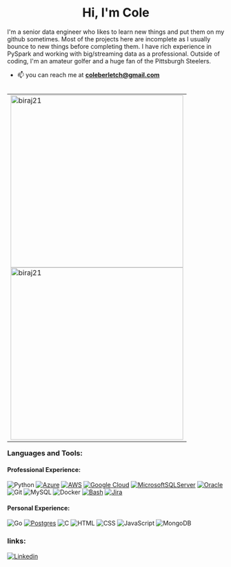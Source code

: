 <h1 align="center">Hi, I'm Cole</h1>

I'm a senior data engineer who likes to learn new things and put them on my github sometimes. Most of the projects here are incomplete as I usually bounce to new things before completing them. I have rich experience in PySpark and working with big/streaming data as a professional. Outside of coding, I'm an amateur golfer and a huge fan of the Pittsburgh Steelers.

- 📫 you can reach me at **coleberletch@gmail.com**

<table align="right">
    <tr><td>
        <img width="400px"
            src="https://github-readme-stats.vercel.app/api/top-langs?username=cberletch&show_icons=true&locale=en&layout=compact&hide_border=true&theme=dark&icon_color=5194f0&bg_color=0d1117"
            alt="biraj21" />
        <br />
        <img width="400px"
            src="https://github-readme-stats.vercel.app/api?username=cberletch&show_icons=true&locale=en&layout=compact&hide_border=true&theme=dark&icon_color=5194f0&bg_color=0d1117"
            alt="biraj21" />
    </td></tr>
</table>

<h3>Languages and Tools:</h3>

<h4>Professional Experience:</h4>

![Python](https://img.shields.io/badge/Python-FFD43B?style=for-the-badge&logo=python&logoColor=blue)
[![Azure](https://img.shields.io/badge/Azure-%230072C6.svg?logo=microsoftazure&logoColor=white)](#)
[![AWS](https://img.shields.io/badge/AWS-%23FF9900.svg?logo=amazon-web-services&logoColor=white)](#)
[![Google Cloud](https://img.shields.io/badge/Google%20Cloud-%234285F4.svg?logo=google-cloud&logoColor=white)](#)
[![MicrosoftSQLServer](https://img.shields.io/badge/Microsoft%20SQL%20Server-CC2927?logo=microsoft%20sql%20server&logoColor=white)](#)
[![Oracle](https://img.shields.io/badge/Oracle-F80000?logo=oracle&logoColor=fff)](#)
![Git](https://img.shields.io/badge/GIT-E44C30?style=for-the-badge&logo=git&logoColor=white)
![MySQL](https://img.shields.io/badge/MySQL-005C84?style=for-the-badge&logo=mysql&logoColor=white)
![Docker](https://img.shields.io/badge/Docker-2CA5E0?style=for-the-badge&logo=docker&logoColor=white)
[![Bash](https://img.shields.io/badge/Bash-4EAA25?logo=gnubash&logoColor=fff)](#)
[![Jira](https://img.shields.io/badge/Jira-0052CC?logo=jira&logoColor=fff)](#)


<h4>Personal Experience:</h4>

![Go](https://img.shields.io/badge/go-%2300ADD8.svg?style=for-the-badge&logo=go&logoColor=white)
[![Postgres](https://img.shields.io/badge/Postgres-%23316192.svg?logo=postgresql&logoColor=white)](#)
![C](https://img.shields.io/badge/C-00599C?style=for-the-badge&logo=c&logoColor=white)
![HTML](https://img.shields.io/badge/HTML5-E34F26?style=for-the-badge&logo=html5&logoColor=white)
![CSS](https://img.shields.io/badge/CSS3-1572B6?style=for-the-badge&logo=css3&logoColor=white)
![JavaScript](https://img.shields.io/badge/JavaScript-323330?style=for-the-badge&logo=javascript&logoColor=F7DF1E)
![MongoDB](https://img.shields.io/badge/MongoDB-4EA94B?style=for-the-badge&logo=mongodb&logoColor=white)



<h3>links:</h3>

[![Linkedin](https://img.shields.io/badge/LinkedIn-0077B5?style=for-the-badge&logo=linkedin&logoColor=white)](https://www.linkedin.com/in/coletonberletch/)
